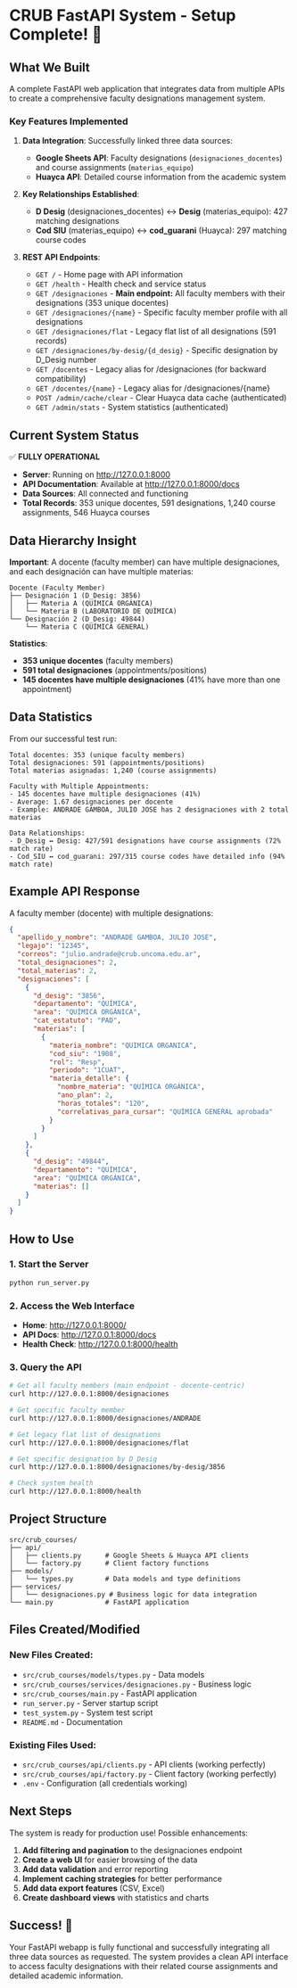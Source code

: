 # CRUB FastAPI System - Setup Complete! 🎉

## What We Built

A complete FastAPI web application that integrates data from multiple APIs to create a comprehensive faculty designations management system.

### Key Features Implemented

1. **Data Integration**: Successfully linked three data sources:
   - **Google Sheets API**: Faculty designations (`designaciones_docentes`) and course assignments (`materias_equipo`)
   - **Huayca API**: Detailed course information from the academic system

2. **Key Relationships Established**:
   - **D Desig** (designaciones_docentes) ↔ **Desig** (materias_equipo): 427 matching designations
   - **Cod SIU** (materias_equipo) ↔ **cod_guarani** (Huayca): 297 matching course codes

3. **REST API Endpoints**:
   - `GET /` - Home page with API information
   - `GET /health` - Health check and service status  
   - `GET /designaciones` - **Main endpoint:** All faculty members with their designations (353 unique docentes)
   - `GET /designaciones/{name}` - Specific faculty member profile with all designations
   - `GET /designaciones/flat` - Legacy flat list of all designations (591 records)
   - `GET /designaciones/by-desig/{d_desig}` - Specific designation by D_Desig number
   - `GET /docentes` - Legacy alias for /designaciones (for backward compatibility)
   - `GET /docentes/{name}` - Legacy alias for /designaciones/{name}
   - `POST /admin/cache/clear` - Clear Huayca data cache (authenticated)
   - `GET /admin/stats` - System statistics (authenticated)

## Current System Status

✅ **FULLY OPERATIONAL**

- **Server**: Running on http://127.0.0.1:8000
- **API Documentation**: Available at http://127.0.0.1:8000/docs
- **Data Sources**: All connected and functioning
- **Total Records**: 353 unique docentes, 591 designations, 1,240 course assignments, 546 Huayca courses

## Data Hierarchy Insight

**Important**: A docente (faculty member) can have multiple designaciones, and each designación can have multiple materias:

```
Docente (Faculty Member)
├── Designación 1 (D_Desig: 3856)
│   ├── Materia A (QUÍMICA ORGÁNICA)
│   └── Materia B (LABORATORIO DE QUÍMICA)
└── Designación 2 (D_Desig: 49844)
    └── Materia C (QUÍMICA GENERAL)
```

**Statistics**:
- **353 unique docentes** (faculty members)
- **591 total designaciones** (appointments/positions)
- **145 docentes have multiple designaciones** (41% have more than one appointment)

## Data Statistics

From our successful test run:

```
Total docentes: 353 (unique faculty members)
Total designaciones: 591 (appointments/positions)
Total materias asignadas: 1,240 (course assignments)

Faculty with Multiple Appointments:
- 145 docentes have multiple designaciones (41%)
- Average: 1.67 designaciones per docente
- Example: ANDRADE GAMBOA, JULIO JOSE has 2 designaciones with 2 total materias

Data Relationships:
- D_Desig ↔ Desig: 427/591 designations have course assignments (72% match rate)
- Cod_SIU ↔ cod_guarani: 297/315 course codes have detailed info (94% match rate)
```

## Example API Response

A faculty member (docente) with multiple designations:

```json
{
  "apellido_y_nombre": "ANDRADE GAMBOA, JULIO JOSE",
  "legajo": "12345",
  "correos": "julio.andrade@crub.uncoma.edu.ar",
  "total_designaciones": 2,
  "total_materias": 2,
  "designaciones": [
    {
      "d_desig": "3856",
      "departamento": "QUÍMICA",
      "area": "QUÍMICA ORGÁNICA", 
      "cat_estatuto": "PAD",
      "materias": [
        {
          "materia_nombre": "QUIMICA ORGANICA",
          "cod_siu": "1908",
          "rol": "Resp",
          "periodo": "1CUAT",
          "materia_detalle": {
            "nombre_materia": "QUÍMICA ORGÁNICA",
            "ano_plan": 2,
            "horas_totales": "120",
            "correlativas_para_cursar": "QUÍMICA GENERAL aprobada"
          }
        }
      ]
    },
    {
      "d_desig": "49844",
      "departamento": "QUÍMICA",
      "area": "QUÍMICA ORGÁNICA",
      "materias": []
    }
  ]
}
```

## How to Use

### 1. Start the Server
```bash
python run_server.py
```

### 2. Access the Web Interface
- **Home**: http://127.0.0.1:8000/
- **API Docs**: http://127.0.0.1:8000/docs
- **Health Check**: http://127.0.0.1:8000/health

### 3. Query the API
```bash
# Get all faculty members (main endpoint - docente-centric)
curl http://127.0.0.1:8000/designaciones

# Get specific faculty member
curl http://127.0.0.1:8000/designaciones/ANDRADE

# Get legacy flat list of designations
curl http://127.0.0.1:8000/designaciones/flat

# Get specific designation by D_Desig
curl http://127.0.0.1:8000/designaciones/by-desig/3856

# Check system health
curl http://127.0.0.1:8000/health
```

## Project Structure

```
src/crub_courses/
├── api/
│   ├── clients.py      # Google Sheets & Huayca API clients
│   └── factory.py      # Client factory functions
├── models/
│   └── types.py        # Data models and type definitions
├── services/
│   └── designaciones.py # Business logic for data integration
└── main.py             # FastAPI application
```

## Files Created/Modified

### New Files Created:
- `src/crub_courses/models/types.py` - Data models
- `src/crub_courses/services/designaciones.py` - Business logic
- `src/crub_courses/main.py` - FastAPI application
- `run_server.py` - Server startup script
- `test_system.py` - System test script
- `README.md` - Documentation

### Existing Files Used:
- `src/crub_courses/api/clients.py` - API clients (working perfectly)
- `src/crub_courses/api/factory.py` - Client factory (working perfectly)
- `.env` - Configuration (all credentials working)

## Next Steps

The system is ready for production use! Possible enhancements:

1. **Add filtering and pagination** to the designaciones endpoint
2. **Create a web UI** for easier browsing of the data
3. **Add data validation** and error reporting
4. **Implement caching strategies** for better performance
5. **Add data export features** (CSV, Excel)
6. **Create dashboard views** with statistics and charts

## Success! 🎉

Your FastAPI webapp is fully functional and successfully integrating all three data sources as requested. The system provides a clean API interface to access faculty designations with their related course assignments and detailed academic information.
